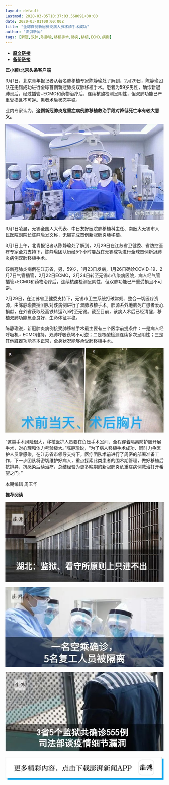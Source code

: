 ```yaml
---
layout: default
Lastmod: 2020-03-05T10:37:03.568091+00:00
date: 2020-03-01T00:00:00Z
title: "全球首例新冠肺炎病人肺移植手术成功"
author: "澎湃新闻"
tags: [新冠,双肺,陈静瑜,移植手术,肺炎,移植,ECMO,病例]
---
```


* [**原文链接**](https://mp.weixin.qq.com/s/FP0n4OB1J5Me8VSDZtBy8Q)
* [**备份链接**](http://archive.today/7YC8g)


**匡小颖/北京头条客户端**

  

3月1日，北京青年报记者从著名肺移植专家陈静瑜处了解到，2月29日，陈静瑜团队在无锡成功进行全球首例新冠肺炎双肺移植手术。患者为59岁男性，确诊新冠肺炎后，经过插管+ECMO和药物治疗后，连续核酸检测呈阴性，但双肺功能已严重受损且不可逆。患者术后状态平稳。

  

业内专家认为，**这例新冠肺炎危重症病例肺移植救治手段对降低死亡率有较大意义。**

  

![](/images/post/5fdd9c90e9cdef220f146cd6b3b0ba82.jpg)

  

3月1日凌晨，无锡全国人大代表、中日友好医院肺移植科主任、南医大无锡市人民医院副院长陈静瑜发文称，无锡完成首例新冠肺炎肺移植。

3月1日上午，北青报记者从陈静瑜处了解到，2月29日在江苏省卫健委、省防控医疗专家全力支持下，陈静瑜团队历经5个小时鏖战在无锡成功进行全球首例新冠肺炎病例双肺移植手术。

该新冠肺炎病例在江苏省，男，59岁，1月23日发病，1月26日确诊COVID-19，2月7日气管插管，2月22日ECMO，2月24日转至无锡市传染病医院，病人经气管插管+ECMO和药物治疗后，连续核酸检测呈阴性，但双肺功能已严重受损且不可逆。

2月29日，在江苏省卫健委支持下，无锡市卫生系统打破常规、整合一切医疗资源，由陈静瑜教授团队对该病例进行了双肺移植手术。肺源系外地脑死亡患者爱心捐献，在外省获取经高铁转运7小时至无锡。截至目前，该病人术后已经清醒，移植双肺功能氧合良好，生命体征平稳。

陈静瑜说，新冠肺炎病例接受肺移植手术最主要有三个医学前提条件：一是病人经呼吸机+ ECMO维持，双肺呼吸衰竭不可逆；二是核酸检测连续多次呈阴性；三是其他脏器功能基本正常，全身状况能够承受肺移植手术。

  

![](/images/post/59264ce641166ecae6b56e37a32bc668.jpg)

  

“这类手术风险很大，移植医护人员要在负压手术室间、全程穿着隔离防护服开展手术，对心理和体力考验极大。”陈静瑜说，“为了病人移植手术成功、同时力争医护人员零感染，在江苏省市领导支持下，医疗团队术前进行了周密的部署准备工作，下一步团队将密切维护好病人，重点探索此类患者的围术期管理，做好移植后抗排异、抗感染后续治疗，总结经验为更多晚期的新冠肺炎危重症病例救治打开希望之门。”

  

本期编辑 周玉华  

  

**推荐阅读**

  

[![](/images/post/bfcdf769ac262801bec9b16cc6422555.jpg)](http://mp.weixin.qq.com/s?__biz=MjM5MzI5NTU3MQ==&mid=2651593304&idx=1&sn=671c6ca0c2dce031191827961bfc6acc&chksm=bd6187e48a160ef286888a28f152c27b9bee424aaf62b4785773dd82a50ef7da87681ec9c248&scene=21#wechat_redirect)

[![](/images/post/e8ccacbffdf511cddd49c428ad6e5ab3.jpg)](http://mp.weixin.qq.com/s?__biz=MjM5MzI5NTU3MQ==&mid=2651593389&idx=1&sn=4fc474dab2b95fbbcb5f3045cab47673&chksm=bd6187118a160e07658664371f334ae2f6d5244db0df811e2f62c821af19413ce0b44870cba5&scene=21#wechat_redirect)

[![](/images/post/f1f712a41c833b925f580fc6afb6134e.jpg)](http://mp.weixin.qq.com/s?__biz=MjM5MzI5NTU3MQ==&mid=2651592190&idx=1&sn=1c71ea092657d170ce72634620c5075e&chksm=bd6188428a160154df3260c291a14142a49847bdfdfdbd7d54f39d69d080fcb8db503724ac4a&scene=21#wechat_redirect)

[![](/images/post/faa036129172f4ba4cb775ad946d1eff.jpg)](https://a.app.qq.com/o/simple.jsp?pkgname=com.wondertek.paper)

